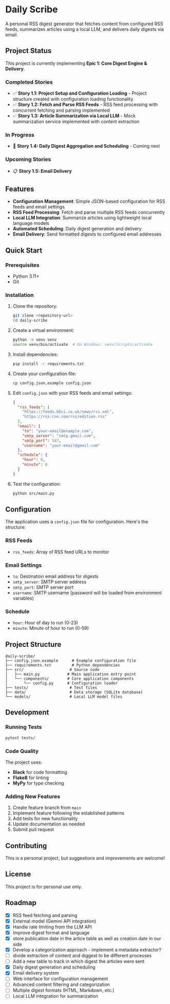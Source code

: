# Daily Scribe

A personal RSS digest generator that fetches content from configured RSS feeds, summarizes articles using a local LLM, and delivers daily digests via email.

## Project Status

This project is currently implementing **Epic 1: Core Digest Engine & Delivery**.

### Completed Stories
- ✅ **Story 1.1: Project Setup and Configuration Loading** - Project structure created with configuration loading functionality
- ✅ **Story 1.2: Fetch and Parse RSS Feeds** - RSS feed processing with concurrent fetching and parsing implemented
- ✅ **Story 1.3: Article Summarization via Local LLM** - Mock summarization service implemented with content extraction

### In Progress
- 🔄 **Story 1.4: Daily Digest Aggregation and Scheduling** - Coming next

### Upcoming Stories
- 📋 **Story 1.5: Email Delivery**

## Features

- **Configuration Management**: Simple JSON-based configuration for RSS feeds and email settings
- **RSS Feed Processing**: Fetch and parse multiple RSS feeds concurrently
- **Local LLM Integration**: Summarize articles using lightweight local language models
- **Automated Scheduling**: Daily digest generation and delivery
- **Email Delivery**: Send formatted digests to configured email addresses

## Quick Start

### Prerequisites

- Python 3.11+
- Git

### Installation

1. Clone the repository:
   ```bash
   git clone <repository-url>
   cd daily-scribe
   ```

2. Create a virtual environment:
   ```bash
   python -m venv venv
   source venv/bin/activate  # On Windows: venv\Scripts\activate
   ```

3. Install dependencies:
   ```bash
   pip install -r requirements.txt
   ```

4. Create your configuration file:
   ```bash
   cp config.json.example config.json
   ```

5. Edit `config.json` with your RSS feeds and email settings:
   ```json
   {
     "rss_feeds": [
       "https://feeds.bbci.co.uk/news/rss.xml",
       "https://rss.cnn.com/rss/edition.rss"
     ],
     "email": {
       "to": "your-email@example.com",
       "smtp_server": "smtp.gmail.com",
       "smtp_port": 587,
       "username": "your-email@gmail.com"
     },
     "schedule": {
       "hour": 8,
       "minute": 0
     }
   }
   ```

6. Test the configuration:
   ```bash
   python src/main.py
   ```

## Configuration

The application uses a `config.json` file for configuration. Here's the structure:

### RSS Feeds
- `rss_feeds`: Array of RSS feed URLs to monitor

### Email Settings
- `to`: Destination email address for digests
- `smtp_server`: SMTP server address
- `smtp_port`: SMTP server port
- `username`: SMTP username (password will be loaded from environment variables)

### Schedule
- `hour`: Hour of day to run (0-23)
- `minute`: Minute of hour to run (0-59)

## Project Structure

```
daily-scribe/
├── config.json.example      # Example configuration file
├── requirements.txt         # Python dependencies
├── src/                    # Source code
│   ├── main.py            # Main application entry point
│   └── components/        # Core application components
│       └── config.py      # Configuration loader
├── tests/                  # Test files
├── data/                   # Data storage (SQLite database)
└── models/                 # Local LLM model files
```

## Development

### Running Tests

```bash
pytest tests/
```

### Code Quality

The project uses:
- **Black** for code formatting
- **Flake8** for linting
- **MyPy** for type checking

### Adding New Features

1. Create feature branch from `main`
2. Implement feature following the established patterns
3. Add tests for new functionality
4. Update documentation as needed
5. Submit pull request

## Contributing

This is a personal project, but suggestions and improvements are welcome!

## License

This project is for personal use only.

## Roadmap

- [x] RSS feed fetching and parsing
- [x] External model (Gemini API integration)
- [x] Handle rate limiting from the LLM API
- [x] Improve digest format and language
- [x] store publication date in the artice table as well as creation date in our side
- [x] Develop a categorization approach - implement a metadata extractor?
- [ ] divide extraction of content and diggest to be different processes
- [ ] Add a new table to track in which digest the articles were sent
- [x] Daily digest generation and scheduling
- [x] Email delivery system
- [ ] Web interface for configuration management
- [ ] Advanced content filtering and categorization
- [ ] Multiple digest formats (HTML, Markdown, etc.) 
- [ ] Local LLM integration for summarization